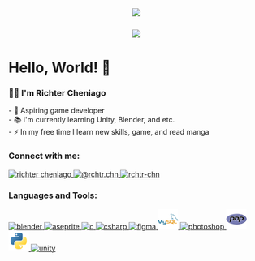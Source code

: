 <div align="center">
  <img height="250" src="https://media1.tenor.com/m/YjyN4su14BkAAAAd/persona-futaba.gif"  />
</div>

###

<div align="center">
  <img src="https://visitor-badge.laobi.icu/badge?page_id=rchtr-chn.rchtr-chn"  />
</div>

###

<h1 align="left">Hello, World! 👋</h1>

###

<h3 align="left">👩‍💻  I'm Richter Cheniago</h3>
<p align="left">- 🔭 Aspiring game developer<br>- 📚 I'm currently learning Unity, Blender, and etc.<br>- ⚡ In my free time I learn new skills, game, and read manga</p>

###

<h3 align="left">Connect with me:</h3>
<p align="left">
<a href="https://linkedin.com/in/richter cheniago" target="blank"><img align="center" src="https://raw.githubusercontent.com/rahuldkjain/github-profile-readme-generator/master/src/images/icons/Social/linked-in-alt.svg" alt="richter cheniago" height="40" width="40" /> </a>
<a href="https://instagram.com/@rchtr.chn" target="blank"><img align="center" src="https://raw.githubusercontent.com/rahuldkjain/github-profile-readme-generator/master/src/images/icons/Social/instagram.svg" alt="@rchtr.chn" height="40" width="40" /> </a>
<a href="https://rchtr-chn.itch.io/" target="blank"><img align="center" src="https://cdn2.steamgriddb.com/icon_thumb/a72437afb97803a6acb5420ef8b8a90f.png" alt="rchtr-chn" height="40" width="40" /> </a>
</p>

<h3 align="left">Languages and Tools:</h3>
<p align="left"> 
  <a href="https://www.blender.org/" target="_blank" rel="noreferrer"> <img src="https://upload.wikimedia.org/wikipedia/commons/thumb/0/0c/Blender_logo_no_text.svg/512px-Blender_logo_no_text.svg.png?20210507122249" alt="blender" width="40" height="40"/> </a> 
  <a href="https://www.aseprite.org/" target="_blank" rel="noreferrer"> <img src="https://www.rw-designer.com/icon-image/22556-64x64x4.png" alt="aseprite" width="40" height="40"/> </a> 
  <a href="https://www.cprogramming.com/" target="_blank" rel="noreferrer"> <img src="https://upload.wikimedia.org/wikipedia/commons/thumb/1/18/C_Programming_Language.svg/380px-C_Programming_Language.svg.png?20201031132917" alt="c" width="40" height="40"/> </a> 
  <a href="https://www.w3schools.com/cs/" target="_blank" rel="noreferrer"> <img src="https://uxwing.com/wp-content/themes/uxwing/download/brands-and-social-media/c-sharp-programming-language-icon.png" alt="csharp" width="40" height="40"/> </a> 
  <a href="https://www.figma.com/" target="_blank" rel="noreferrer"> <img src="https://www.vectorlogo.zone/logos/figma/figma-icon.svg" alt="figma" width="40" height="40"/> </a> 
  <a href="https://www.mysql.com/" target="_blank" rel="noreferrer"> <img src="https://raw.githubusercontent.com/devicons/devicon/master/icons/mysql/mysql-original-wordmark.svg" alt="mysql" width="40" height="40"/> </a> 
  <a href="https://www.photoshop.com/en" target="_blank" rel="noreferrer"> <img src="https://cdn-icons-png.flaticon.com/128/5968/5968520.png" alt="photoshop" width="40" height="40"/> </a> 
  <a href="https://www.php.net" target="_blank" rel="noreferrer"> <img src="https://raw.githubusercontent.com/devicons/devicon/master/icons/php/php-original.svg" alt="php" width="40" height="40"/> </a> 
  <a href="https://www.python.org" target="_blank" rel="noreferrer"> <img src="https://raw.githubusercontent.com/devicons/devicon/master/icons/python/python-original.svg" alt="python" width="40" height="40"/> </a> 
  <a href="https://unity.com/" target="_blank" rel="noreferrer"> <img src="https://cdn.brandfetch.io/idEc0EPR9J/w/400/h/400/theme/dark/icon.jpeg?c=1bxid64Mup7aczewSAYMX&t=1667820720681" alt="unity" width="40" height="40"/> </a> 
</p>
